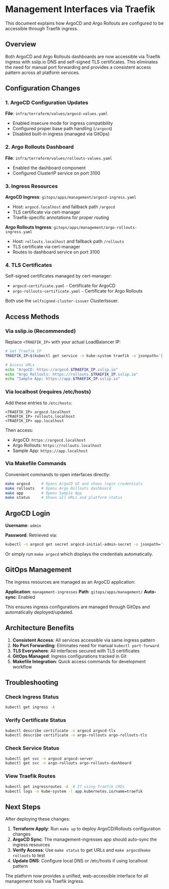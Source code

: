 # Management Interfaces via Traefik

This document explains how ArgoCD and Argo Rollouts are configured to be accessible through Traefik ingress.

## Overview

Both ArgoCD and Argo Rollouts dashboards are now accessible via Traefik ingress with sslip.io DNS and self-signed TLS certificates. This eliminates the need for manual port forwarding and provides a consistent access pattern across all platform services.

## Configuration Changes

### 1. ArgoCD Configuration Updates

**File**: `infra/terraform/values/argocd-values.yaml`
- Enabled insecure mode for ingress compatibility
- Configured proper base path handling (`/argocd`)
- Disabled built-in ingress (managed via GitOps)

### 2. Argo Rollouts Dashboard

**File**: `infra/terraform/values/rollouts-values.yaml`
- Enabled the dashboard component
- Configured ClusterIP service on port 3100

### 3. Ingress Resources

**ArgoCD Ingress**: `gitops/apps/management/argocd-ingress.yaml`
- Host: `argocd.localhost` and fallback path `/argocd`
- TLS certificate via cert-manager
- Traefik-specific annotations for proper routing

**Argo Rollouts Ingress**: `gitops/apps/management/argo-rollouts-ingress.yaml`
- Host: `rollouts.localhost` and fallback path `/rollouts`
- TLS certificate via cert-manager
- Routes to dashboard service on port 3100

### 4. TLS Certificates

Self-signed certificates managed by cert-manager:
- `argocd-certificate.yaml` - Certificate for ArgoCD
- `argo-rollouts-certificate.yaml` - Certificate for Argo Rollouts

Both use the `selfsigned-cluster-issuer` ClusterIssuer.

## Access Methods

### Via sslip.io (Recommended)

Replace `<TRAEFIK_IP>` with your actual LoadBalancer IP:

```bash
# Get Traefik IP
TRAEFIK_IP=$(kubectl get service -n kube-system traefik -o jsonpath='{.status.loadBalancer.ingress[0].ip}')

# Access URLs
echo "ArgoCD: https://argocd.$TRAEFIK_IP.sslip.io"
echo "Argo Rollouts: https://rollouts.$TRAEFIK_IP.sslip.io"
echo "Sample App: https://app.$TRAEFIK_IP.sslip.io"
```

### Via localhost (requires /etc/hosts)

Add these entries to `/etc/hosts`:
```
<TRAEFIK_IP> argocd.localhost
<TRAEFIK_IP> rollouts.localhost  
<TRAEFIK_IP> app.localhost
```

Then access:
- ArgoCD: `https://argocd.localhost`
- Argo Rollouts: `https://rollouts.localhost`
- Sample App: `https://app.localhost`

### Via Makefile Commands

Convenient commands to open interfaces directly:

```bash
make argocd     # Opens ArgoCD UI and shows login credentials
make rollouts   # Opens Argo Rollouts dashboard
make app        # Opens Sample App
make status     # Shows all URLs and platform status
```

## ArgoCD Login

**Username**: `admin`

**Password**: Retrieved via:
```bash
kubectl -n argocd get secret argocd-initial-admin-secret -o jsonpath='{.data.password}' | base64 -d
```

Or simply run `make argocd` which displays the credentials automatically.

## GitOps Management

The ingress resources are managed as an ArgoCD application:

**Application**: `management-ingresses`
**Path**: `gitops/apps/management/`
**Auto-sync**: Enabled

This ensures ingress configurations are managed through GitOps and automatically deployed/updated.

## Architecture Benefits

1. **Consistent Access**: All services accessible via same ingress pattern
2. **No Port Forwarding**: Eliminates need for manual `kubectl port-forward`  
3. **TLS Everywhere**: All interfaces secured with TLS certificates
4. **GitOps Managed**: Ingress configurations tracked in Git
5. **Makefile Integration**: Quick access commands for development workflow

## Troubleshooting

### Check Ingress Status
```bash
kubectl get ingress -A
```

### Verify Certificate Status
```bash
kubectl describe certificate -n argocd argocd-tls
kubectl describe certificate -n argo-rollouts argo-rollouts-tls
```

### Check Service Status
```bash
kubectl get svc -n argocd argocd-server
kubectl get svc -n argo-rollouts argo-rollouts-dashboard
```

### View Traefik Routes
```bash
kubectl get ingressroutes -A  # If using Traefik CRDs
kubectl logs -n kube-system -l app.kubernetes.io/name=traefik
```

## Next Steps

After deploying these changes:

1. **Terraform Apply**: Run `make up` to deploy ArgoCD/Rollouts configuration changes
2. **ArgoCD Sync**: The management-ingresses app should auto-sync the ingress resources
3. **Verify Access**: Use `make status` to get URLs and `make argocd`/`make rollouts` to test
4. **Update DNS**: Configure local DNS or /etc/hosts if using localhost pattern

The platform now provides a unified, web-accessible interface for all management tools via Traefik ingress.